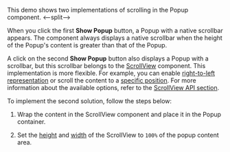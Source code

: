 This demo shows two implementations of scrolling in the Popup component.
<--split-->

When you click the first **Show Popup** button, a Popup with a native scrollbar appears. The component always displays a native scrollbar when the height of the Popup's content is greater than that of the Popup.

A click on the second **Show Popup** button also displays a Popup with a scrollbar, but this scrollbar belongs to the [ScrollView](/Documentation/ApiReference/UI_Components/dxScrollView/) component. This implementation is more flexible. For example, you can enable [right-to-left representation](/Documentation/ApiReference/UI_Components/dxScrollView/Configuration/#rtlEnabled) or scroll the content to a [specific position](/Documentation/ApiReference/UI_Components/dxScrollView/Methods/#scrollTotargetLocation). For more information about the available options, refer to the [ScrollView API section](/Documentation/ApiReference/UI_Components/dxScrollView/).

To implement the second solution, follow the steps below:

1. Wrap the content in the ScrollView component and place it in the Popup container.

2. Set the [height](/Documentation/ApiReference/UI_Components/dxScrollView/Configuration/#height) and [width](/Documentation/ApiReference/UI_Components/dxScrollView/Configuration/#width) of the ScrollView to `100%` of the popup content area.